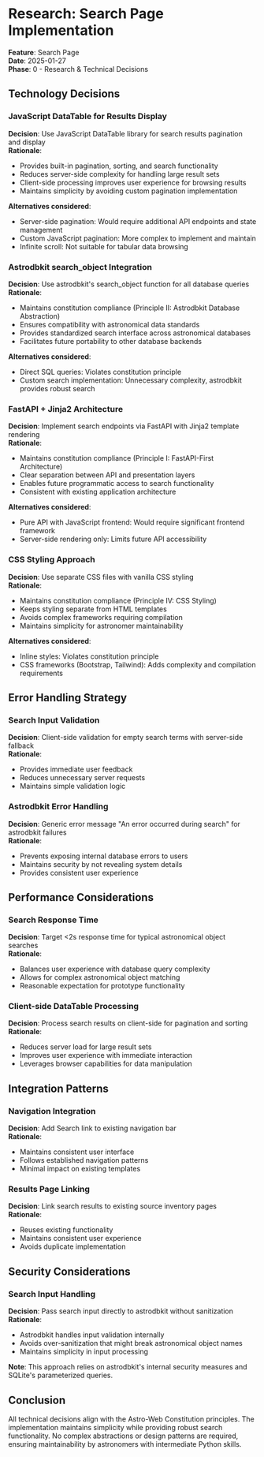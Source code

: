 # Research: Search Page Implementation

**Feature**: Search Page  
**Date**: 2025-01-27  
**Phase**: 0 - Research & Technical Decisions

## Technology Decisions

### JavaScript DataTable for Results Display

**Decision**: Use JavaScript DataTable library for search results pagination and display  
**Rationale**: 
- Provides built-in pagination, sorting, and search functionality
- Reduces server-side complexity for handling large result sets
- Client-side processing improves user experience for browsing results
- Maintains simplicity by avoiding custom pagination implementation

**Alternatives considered**:
- Server-side pagination: Would require additional API endpoints and state management
- Custom JavaScript pagination: More complex to implement and maintain
- Infinite scroll: Not suitable for tabular data browsing

### Astrodbkit search_object Integration

**Decision**: Use astrodbkit's search_object function for all database queries  
**Rationale**:
- Maintains constitution compliance (Principle II: Astrodbkit Database Abstraction)
- Ensures compatibility with astronomical data standards
- Provides standardized search interface across astronomical databases
- Facilitates future portability to other database backends

**Alternatives considered**:
- Direct SQL queries: Violates constitution principle
- Custom search implementation: Unnecessary complexity, astrodbkit provides robust search

### FastAPI + Jinja2 Architecture

**Decision**: Implement search endpoints via FastAPI with Jinja2 template rendering  
**Rationale**:
- Maintains constitution compliance (Principle I: FastAPI-First Architecture)
- Clear separation between API and presentation layers
- Enables future programmatic access to search functionality
- Consistent with existing application architecture

**Alternatives considered**:
- Pure API with JavaScript frontend: Would require significant frontend framework
- Server-side rendering only: Limits future API accessibility

### CSS Styling Approach

**Decision**: Use separate CSS files with vanilla CSS styling  
**Rationale**:
- Maintains constitution compliance (Principle IV: CSS Styling)
- Keeps styling separate from HTML templates
- Avoids complex frameworks requiring compilation
- Maintains simplicity for astronomer maintainability

**Alternatives considered**:
- Inline styles: Violates constitution principle
- CSS frameworks (Bootstrap, Tailwind): Adds complexity and compilation requirements

## Error Handling Strategy

### Search Input Validation

**Decision**: Client-side validation for empty search terms with server-side fallback  
**Rationale**:
- Provides immediate user feedback
- Reduces unnecessary server requests
- Maintains simple validation logic

### Astrodbkit Error Handling

**Decision**: Generic error message "An error occurred during search" for astrodbkit failures  
**Rationale**:
- Prevents exposing internal database errors to users
- Maintains security by not revealing system details
- Provides consistent user experience

## Performance Considerations

### Search Response Time

**Decision**: Target <2s response time for typical astronomical object searches  
**Rationale**:
- Balances user experience with database query complexity
- Allows for complex astronomical object matching
- Reasonable expectation for prototype functionality

### Client-side DataTable Processing

**Decision**: Process search results on client-side for pagination and sorting  
**Rationale**:
- Reduces server load for large result sets
- Improves user experience with immediate interaction
- Leverages browser capabilities for data manipulation

## Integration Patterns

### Navigation Integration

**Decision**: Add Search link to existing navigation bar  
**Rationale**:
- Maintains consistent user interface
- Follows established navigation patterns
- Minimal impact on existing templates

### Results Page Linking

**Decision**: Link search results to existing source inventory pages  
**Rationale**:
- Reuses existing functionality
- Maintains consistent user experience
- Avoids duplicate implementation

## Security Considerations

### Search Input Handling

**Decision**: Pass search input directly to astrodbkit without sanitization  
**Rationale**:
- Astrodbkit handles input validation internally
- Avoids over-sanitization that might break astronomical object names
- Maintains simplicity in input processing

**Note**: This approach relies on astrodbkit's internal security measures and SQLite's parameterized queries.

## Conclusion

All technical decisions align with the Astro-Web Constitution principles. The implementation maintains simplicity while providing robust search functionality. No complex abstractions or design patterns are required, ensuring maintainability by astronomers with intermediate Python skills.
